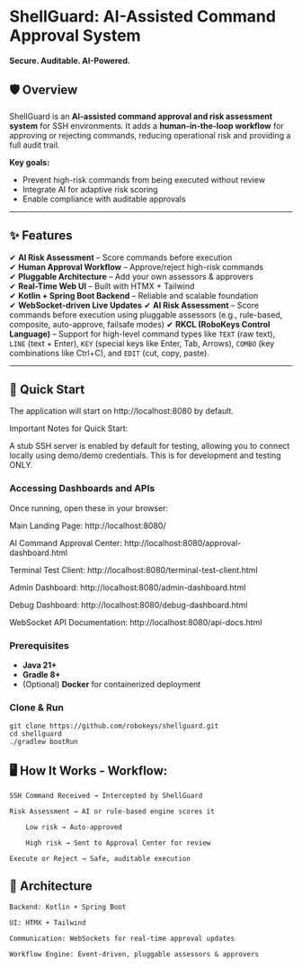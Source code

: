 # ShellGuard: AI-Assisted Command Approval System
**Secure. Auditable. AI-Powered.**

## 🛡️ Overview
ShellGuard is an **AI-assisted command approval and risk assessment system** for SSH environments. It adds a **human-in-the-loop workflow** for approving or rejecting commands, reducing operational risk and providing a full audit trail.

**Key goals:**
- Prevent high-risk commands from being executed without review
- Integrate AI for adaptive risk scoring
- Enable compliance with auditable approvals

---

## ✨ Features
✔ **AI Risk Assessment** – Score commands before execution  
✔ **Human Approval Workflow** – Approve/reject high-risk commands  
✔ **Pluggable Architecture** – Add your own assessors & approvers  
✔ **Real-Time Web UI** – Built with HTMX + Tailwind  
✔ **Kotlin + Spring Boot Backend** – Reliable and scalable foundation  
✔ **WebSocket-driven Live Updates**
✔ **AI Risk Assessment** – Score commands before execution using pluggable assessors (e.g., rule-based, composite, auto-approve, failsafe modes)
✔ **RKCL (RoboKeys Control Language)** – Support for high-level command types like `TEXT` (raw text), `LINE` (text + Enter), `KEY` (special keys like Enter, Tab, Arrows), `COMBO` (key combinations like Ctrl+C), and `EDIT` (cut, copy, paste).


---

## 🚀 Quick Start
The application will start on http://localhost:8080 by default.

Important Notes for Quick Start:

A stub SSH server is enabled by default for testing, allowing you to connect locally using demo/demo credentials. This is for development and testing ONLY.

### Accessing Dashboards and APIs
Once running, open these in your browser:

Main Landing Page: http://localhost:8080/

AI Command Approval Center: http://localhost:8080/approval-dashboard.html

Terminal Test Client: http://localhost:8080/terminal-test-client.html

Admin Dashboard: http://localhost:8080/admin-dashboard.html

Debug Dashboard: http://localhost:8080/debug-dashboard.html

WebSocket API Documentation: http://localhost:8080/api-docs.html


### Prerequisites
- **Java 21+**
- **Gradle 8+**
- (Optional) **Docker** for containerized deployment

### Clone & Run
```
git clone https://github.com/robokeys/shellguard.git
cd shellguard
./gradlew bootRun
```

## 🖥️ How It Works -  Workflow:

    SSH Command Received → Intercepted by ShellGuard

    Risk Assessment → AI or rule-based engine scores it

        Low risk → Auto-approved

        High risk → Sent to Approval Center for review

    Execute or Reject → Safe, auditable execution

## 🔌 Architecture

    Backend: Kotlin + Spring Boot

    UI: HTMX + Tailwind

    Communication: WebSockets for real-time approval updates

    Workflow Engine: Event-driven, pluggable assessors & approvers


